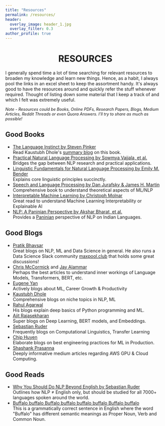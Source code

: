 ```yaml
---
title: "Resources"
permalink: /resources/
header:
  overlay_image: header_1.jpg
  overlay_filter: 0.3
author_profile: true
---
```

# <center>RESOURCES</center>

I generally spend time a lot of time searching for relevant resources to broaden my knowledge and learn new things. Hence, as a habit, I always pool the links in an excel sheet to keep the assortment handy. It's always good to have the resources around and quickly refer the stuff whenever required. Thought of listing down some material that I keep a track of and which I felt was extremely useful.

<span style = "font-size:0.90em"> *Note - Resources could be Books, Online PDFs, Research Papers, Blogs, Medium Articles, Reddit Threads or even Quora Answers. I'll try to share as much as possible!*</span>

## Good Books

- [The Language Instinct by Steven Pinker](https://en.wikipedia.org/wiki/The_Language_Instinct)<br>
  Read Kaustubh Dhole's [summary blog](https://kaustubhdhole.wordpress.com/2020/11/10/discussing-the-language-instinct-nlp-researcher/) on this book.
- [Practical Natural Language Processing by Sowmya Vajjala, et al.](https://www.oreilly.com/library/view/practical-natural-language/9781492054047/)<br>
  Bridges the gap between NLP research and practical applications.
- [Linguistic Fundamentals for Natural Language Processing by Emily M. Bender](https://www.morganclaypool.com/doi/abs/10.2200/S00493ED1V01Y201303HLT020)<br>
  Explains core linguistic principles succinctly.
- [Speech and Language Processing by Dan Jurafsky & James H. Martin](https://web.stanford.edu/~jurafsky/slp3/)<br>
  Comprehensive book to understand theoretical aspects of ML/NLP
- [Interpretable Machine Learning by Christoph Molnar](https://christophm.github.io/interpretable-ml-book/)<br>
  Great read to understand Machine Learning Interpretability or Explainable AI
- [NLP: A Paninian Perspective by Akshar Bharat, et al.](https://cdn.iiit.ac.in/cdn/ltrc.iiit.ac.in/downloads/nlpbook/nlp-panini.pdf)<br>
  Provides a [Paninian](https://en.wikipedia.org/wiki/P%C4%81%E1%B9%87ini) perspective of NLP on Indian Languages. 

## Good Blogs

- [Pratik Bhavsar](https://www.pratik.ai/)  
  Great blogs on NLP, ML and Data Science in general. He also runs a Data Science Slack community [maxpool.club](http://maxpool.club/) that holds some great discussions!
- [Chris McCormick](http://mccormickml.com/tutorials/) and [Jay Alammar](http://jalammar.github.io/)  
  Perhaps the best articles to understand inner workings of Language Models, Transformers, BERT, etc.
- [Eugene Yan](https://eugeneyan.com/writing/)  
  Actively blogs about ML, Career Growth & Productivity 
- [Kaustubh Dhole](https://kaustubhdhole.wordpress.com/)  
  Comprehensive blogs on niche topics in NLP, ML
- [Rahul Agarwal](https://mlwhiz.com/blog/)  
  His blogs explain deep basics of Python programming and ML.
- [Ajit Rajasekharan](https://ajitrajasekharan.medium.com/)  
  Super blogs on Deep Learning, BERT models, and Embeddings.
- [Sebastian Ruder](https://ruder.io/)  
  Frequently blogs on Computational Linguistics, Transfer Learning
- [Chip Huyen](https://huyenchip.com/)    
  Elaborate blogs on best engineering practices for ML in Production.
- [Shashank Prasanna](https://medium.com/@shashankprasanna)  
  Deeply informative medium articles regarding AWS GPU & Cloud Computing.

## Good Reads

- [Why You Should Do NLP Beyond English by Sebastian Ruder](https://ruder.io/nlp-beyond-english/)  
  Outlines how NLP ≠ English only, but should be studied for all 7000+ languages spoken around the world.
- [Buffalo buffalo Buffalo buffalo buffalo buffalo Buffalo buffalo](https://en.wikipedia.org/wiki/Buffalo_buffalo_Buffalo_buffalo_buffalo_buffalo_Buffalo_buffalo)  
  This is a grammatically correct sentence in English where the word "Buffalo" has different semantic meanings as Proper Noun, Verb and Common Noun.

  

